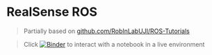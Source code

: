 # RealSense ROS

> Partially based on [github.com/RobInLabUJI/ROS-Tutorials](https://github.com/RobInLabUJI/ROS-Tutorials)

> Click [![Binder](https://mybinder.org/badge.svg)](https://mybinder.org/v2/gh/dorodnic/binder_test/ros_pcl?urlpath=lab) to interact with a notebook in a live environment
